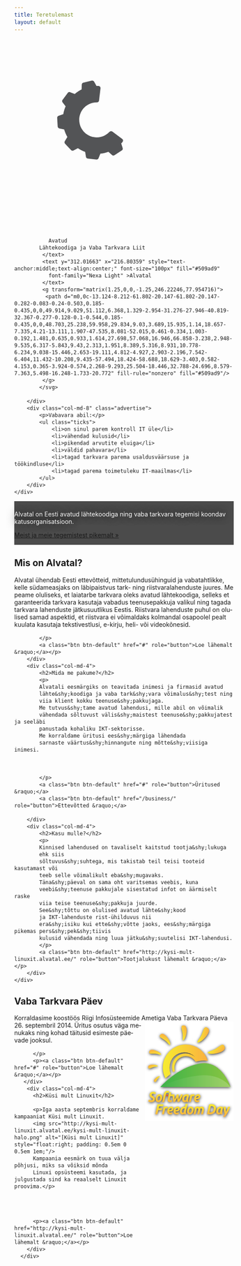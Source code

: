 ```yaml
---
title: Teretulemast
layout: default
---
```


<div class="container" style="margin-top:2em; padding: 4em 0;">
    <div class="row">
        <div class="col-md-4">
            <svg xmlns:rdf="http://www.w3.org/1999/02/22-rdf-syntax-ns#" xmlns="http://www.w3.org/2000/svg" style="max-width:100%; max-height:100%;" height="366.22" width="433.28" version="1.1" xmlns:cc="http://creativecommons.org/ns#" xmlns:dc="http://purl.org/dc/elements/1.1/">
             <defs>
              <clipPath id="clipPath18">
               <path d="m0,2000,800,0v-2000h-800v2000z"/>
              </clipPath>
             </defs>
             <g transform="matrix(1.25,0,0,-1.25,-290.76992,2297.6196)">
              <g clip-path="url(#clipPath18)">
               <g transform="translate(430.9673,1711.3407)">
                <path d="m0,0-17.98,13.37c-1.663,1.238-4.007,1.06-5.422-0.457-4.089-4.384-9.445-7.673-15.681-9.229-17.303-4.315-34.943,6.426-39.042,23.782-4.078,17.265,6.612,34.566,23.877,38.645,2.592,0.612,5.186,0.891,7.735,0.865,1.991-0.02,3.685,1.437,3.922,3.413l2.697,22.424c0.267,2.228-1.415,4.2-3.656,4.318-1.247,0.066-2.502,0.087-3.761,0.076l-4.297,7.832c-0.818,1.489-2.53,2.258-4.184,1.867l-15.588-3.682c-1.653-0.391-2.841-1.845-2.906-3.542l-0.342-9.003c-4.568-2.278-8.781-5.089-12.578-8.333l-8.462,3.286c-1.583,0.615-3.382,0.098-4.398-1.264l-9.574-12.841c-1.015-1.362-0.997-3.234,0.044-4.576l5.617-7.238c-1.995-4.557-3.455-9.364-4.319-14.323l-8.653-2.941c-1.608-0.547-2.654-2.099-2.557-3.795l0.92-15.991c0.097-1.696,1.314-3.118,2.975-3.477l8.932-1.929c1.44-4.909,3.436-9.52,5.909-13.774l-4.726-7.794c-0.881-1.453-0.684-3.315,0.481-4.551l10.983-11.659c1.165-1.236,3.011-1.544,4.514-0.751l8.059,4.251c4.173-2.782,8.675-5.061,13.409-6.776l1.384-8.977c0.259-1.679,1.606-2.982,3.293-3.18l15.908-1.871c1.687-0.199,3.299,0.756,3.941,2.329l3.406,8.352c2.523,0.278,5.057,0.711,7.591,1.309,2.453,0.58,4.836,1.298,7.146,2.143l6.754-5.919c1.278-1.12,3.145-1.249,4.565-0.317l13.389,8.792c1.42,0.932,2.043,2.698,1.524,4.315l-2.728,8.489c0.866,0.904,1.704,1.831,2.512,2.783,1.444,1.679,1.154,4.224-0.62,5.543" fill-rule="nonzero" fill="#535456"/>
               </g>
              </g>
             </g>
             <text y="340" x="216" font-size="16px" style="font-family: Nexa Light; text-anchor:middle;">
              
               Avatud 
            Lähtekoodiga ja Vaba Tarkvara Liit
             </text>
             <text y="312.01663" x="216.80359" style="text-anchor:middle;text-align:center;" font-size="100px" fill="#509ad9"
               font-family="Nexa Light" >Alvatal
             </text>
             <g transform="matrix(1.25,0,0,-1.25,246.22246,77.954716)">
              <path d="m0,0c-13.124-8.212-61.802-20.147-61.802-20.147-0.282-0.083-0.24-0.503,0.185-0.435,0,0,49.914,9.029,51.112,6.368,1.329-2.954-31.276-27.946-40.819-32.367-0.277-0.128-0.1-0.544,0.185-0.435,0,0,48.703,25.238,59.958,29.834,9.03,3.689,15.935,1.14,18.657-7.335,4.21-13.111,1.907-47.535,8.081-52.015,0.461-0.334,1.003-0.192,1.481,0.635,0.933,1.614,27.698,57.068,16.946,66.858-3.238,2.948-9.535,6.317-5.843,9.43,2.313,1.951,8.389,5.316,8.931,10.778-6.234,9.038-15.446,2.653-19.111,4.812-4.927,2.903-2.196,7.542-6.404,11.432-10.208,9.435-57.494,18.424-58.688,18.629-3.403,0.582-4.153,0.365-3.924-0.574,2.268-9.293,25.504-18.446,32.788-24.696,8.579-7.363,5.498-16.248-1.733-20.772" fill-rule="nonzero" fill="#509ad9"/>
             </g>
            </svg>

        </div>
        <div class="col-md-8" class="advertise">
            <p>Vabavara abil:</p>
            <ul class="ticks">
                <li>on sinul parem kontroll IT üle</li>
                <li>vähendad kulusid</li>
                <li>pikendad arvutite eluiga</li>
                <li>väldid pahavara</li>
                <li>tagad tarkvara parema usaldusväärsuse ja töökindluse</li>
                <li>tagad parema toimetuleku IT-maailmas</li>
            </ul>
        </div>
    </div>
</div>

<div style="background-color: rgba(0,0,0,0.7); height:100px; display:block;">
    <div class="container" style=" padding-top:2mm; padding-bottom:2mm;">
        <p style="color:white; text-shadow: black 0 0 20px;">
        Alvatal on Eesti avatud lähtekoodiga ning vaba tarkvara
        tegemisi koondav katusorganisatsioon.
        </p>
        <p>
        <a class="btn btn-primary btn-lg" href="#" role="button">Meist ja meie tegemistest pikemalt &raquo;</a>
        </p>
    </div>
</div>

<div class="container" lang="et">
    <div class="row">
        <div class="col-md-4">
            <h2>Mis on Alvatal?</h2>
            <p>
            Alvatal ühendab Eesti ette&shy;võtteid, mitte&shy;tulundus&shy;ühinguid ja vaba&shy;tahtlikke,
            kelle südame&shy;asjaks on läbi&shy;paistvus tark- ning riist&shy;vara&shy;lahenduste juures.
            Me peame oluliseks, et laia&shy;tarbe tark&shy;vara oleks avatud lähte&shy;koodiga,
            selleks et garanteerida tark&shy;vara kasutaja vabadus teenuse&shy;pakkuja
            valikul ning tagada tark&shy;vara lahenduste jätku&shy;suutlikus Eestis.
            Riist&shy;vara lahenduste puhul on olulised samad aspektid,
            et riistvara ei võimaldaks kolmandal osapoolel pealt kuulata
            kasutaja teksti&shy;vestlusi, e-kirju, heli- või videokõnesid.
             
            </p>
            <a class="btn btn-default" href="#" role="button">Loe lähemalt &raquo;</a></p>
        </div>
        <div class="col-md-4">
            <h2>Mida me pakume?</h2>
            <p>
            Alvatali eesmärgiks on teavitada inimesi ja firmasid avatud
            lähte&shy;koodiga ja vaba tark&shy;vara võimalus&shy;test ning
            viia klient kokku teenuse&shy;pakkujaga.
            Me tutvus&shy;tame avatud lahendusi, mille abil on võimalik
            vähendada sõltuvust välis&shy;maistest teenuse&shy;pakkujatest ja seeläbi
            panustada kohaliku IKT-sektorisse.
            Me korraldame üritusi ees&shy;märgiga lähendada
            sarnaste väärtus&shy;hinnangute ning mõtte&shy;viisiga inimesi.
           
            
            
            </p>
            <a class="btn btn-default" href="#" role="button">Üritused &raquo;</a>
            <a class="btn btn-default" href="/business/" role="button">Ettevõtted &raquo;</a>

        </div>
        <div class="col-md-4">
            <h2>Kasu mulle?</h2>
            <p>
            Kinnised lahendused on tavaliselt kaitstud tootja&shy;lukuga 
            ehk siis
            sõltuvus&shy;suhtega, mis takistab teil teisi tooteid kasutamast või
            teeb selle võimalikult eba&shy;mugavaks.
            Täna&shy;päeval on sama oht varitsemas veebis, kuna
            veebi&shy;teenuse pakkujale sisestatud infot on äärmiselt raske
            viia teise teenuse&shy;pakkuja juurde.
            See&shy;tõttu on olulised avatud lähte&shy;kood
            ja IKT-lahenduste rist-ühilduvus nii
            era&shy;isiku kui ette&shy;võtte jaoks, ees&shy;märgiga pikemas pers&shy;pek&shy;tiivis
            kulusid vähendada ning luua jätku&shy;suutelisi IKT-lahendusi.
            </p>
            <a class="btn btn-default" href="http://kysi-mult-linuxit.alvatal.ee/" role="button">Tootjalukust lähemalt &raquo;</a></p>
        </div>
    </div>
</div>

<div class="container">
      <div class="row">
        <div class="col-md-4">
          <h2>Vaba Tarkvara Päev</h2>
          <p>
          Korraldasime koostöös Riigi Infosüsteemide Ametiga
          Vaba Tarkvara Päeva 26. septembril 2014.
          <img src="assets/img/software-freedom-day-squarish.png" style="float:right;" alt="[Software Freedom Day]"/>
          Üritus osutus väga menukaks ning kohad täitusid esimeste päevade jooksul.

          </p>
          <p><a class="btn btn-default" href="#" role="button">Loe lähemalt &raquo;</a></p>
       </div>
        <div class="col-md-4">
          <h2>Küsi mult Linuxit</h2>

          <p>Iga aasta septembris korraldame kampaaniat Küsi mult Linuxit. 
          <img src="http://kysi-mult-linuxit.alvatal.ee/kysi-mult-linuxit-halo.png" alt="[Küsi mult Linuxit]" style="float:right; padding: 0.5em 0 0.5em 1em;"/>
          Kampaania eesmärk on tuua välja põhjusi, miks sa võiksid mõnda
          Linuxi opsüsteemi kasutada, ja julgustada sind ka reaalselt Linuxit proovima.</p>
          

          
          
          <p><a class="btn btn-default" href="http://kysi-mult-linuxit.alvatal.ee/" role="button">Loe lähemalt &raquo;</a></p>
        </div>
      </div>


</div>
